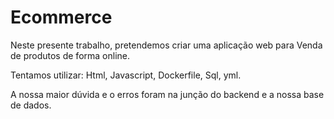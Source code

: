 # Ecommerce

Neste presente trabalho, pretendemos criar uma aplicação web para Venda de produtos de forma online.

Tentamos utilizar: Html, Javascript, Dockerfile, Sql, yml.

A nossa maior dúvida e o erros foram na junção do backend e a nossa base de dados.
